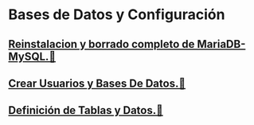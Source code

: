 # Bases de Datos y Configuración

## [Reinstalacion y borrado completo de MariaDB-MySQL.📖](./DesisntalarYBorradoMariaDB-MySQL.md)
## [Crear Usuarios y Bases De Datos.📖](./CrearUsuarioBaseDeDatos.md)
## [Definición de Tablas y Datos.📖](./CrearBaseDatosYTablas.md)